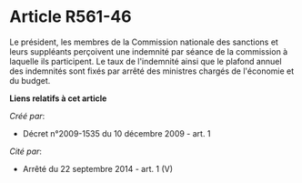 # Article R561-46

Le président, les membres de la Commission nationale des sanctions et leurs suppléants perçoivent une indemnité par séance de
la commission à laquelle ils participent. Le taux de l'indemnité ainsi que le plafond annuel des indemnités sont fixés par
arrêté des ministres chargés de l'économie et du budget.

**Liens relatifs à cet article**

_Créé par_:

  - Décret n°2009-1535 du 10 décembre 2009 - art. 1

_Cité par_:

  - Arrêté du 22 septembre 2014 - art. 1 (V)
